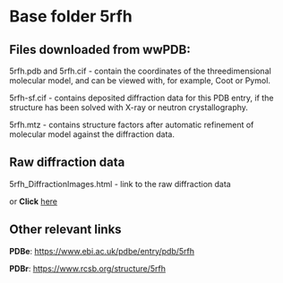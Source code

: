 # Base folder 5rfh

## Files downloaded from wwPDB:

5rfh.pdb and 5rfh.cif - contain the coordinates of the threedimensional molecular model, and can be viewed with, for example, Coot or Pymol.

5rfh-sf.cif - contains deposited diffraction data for this PDB entry, if the structure has been solved with X-ray or neutron crystallography.

5rfh.mtz - contains structure factors after automatic refinement of molecular model against the diffraction data.

## Raw diffraction data

5rfh_DiffractionImages.html - link to the raw diffraction data 

or **Click** [here](https://zenodo.org/record/3731376) 

## Other relevant links 
**PDBe**:  https://www.ebi.ac.uk/pdbe/entry/pdb/5rfh
 
**PDBr**: https://www.rcsb.org/structure/5rfh 
